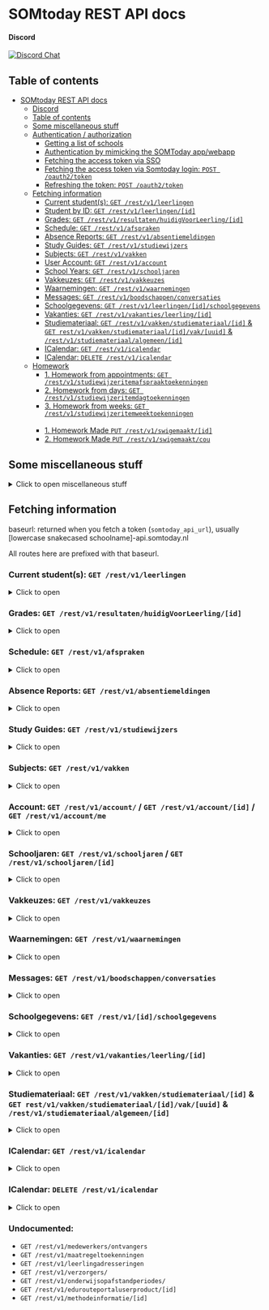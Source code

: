 # SOMtoday REST API docs

#### Discord

[![Discord Chat](https://img.shields.io/discord/789249810032361502.svg)](https://discord.gg/yE3e3erCut)

## Table of contents

<!-- TOC -->

- [SOMtoday REST API docs](#somtoday-rest-api-docs)
  - [Discord](#discord)
  - [Table of contents](#table-of-contents)
  - [Some miscellaneous stuff](#some-miscellaneous-stuff)
  - [Authentication / authorization](Authentication.md)
    - [Getting a list of schools](Authentication.md#getting-a-list-of-schools)
    - [Authentication by mimicking the SOMToday app/webapp](Authentication.md#authentication-by-mimicking-the-somtoday-appwebapp)
    - [Fetching the access token via SSO](Authentication.md#authentication-using-sso-single-sign-on)
    - [Fetching the access token via Somtoday login: `POST /oauth2/token`](Authentication.md#fetching-the-access-token-via-somtoday-login)
    - [Refreshing the token: `POST /oauth2/token`](Authentication.md#refreshing-the-access-token)
  - [Fetching information](#fetching-information)
    - [Current student(s): `GET /rest/v1/leerlingen`](#current-students-get-restv1leerlingen)
    - [Student by ID: `GET /rest/v1/leerlingen/[id]`](#student-by-id-get-restv1leerlingenid)
    - [Grades: `GET /rest/v1/resultaten/huidigVoorLeerling/[id]`](#grades-get-restv1resultatenhuidigvoorleerlingid)
    - [Schedule: `GET /rest/v1/afspraken`](#schedule-get-restv1afspraken)
    - [Absence Reports: `GET /rest/v1/absentiemeldingen`](#absence-reports-get-restv1absentiemeldingen)
    - [Study Guides: `GET /rest/v1/studiewijzers`](#study-guides-get-restv1studiewijzers)
    - [Subjects: `GET /rest/v1/vakken`](#subjects-get-restv1vakken)
    - [User Account: `GET /rest/v1/account`](#account-get-restv1account--get-restv1accountid)
    - [School Years: `GET /rest/v1/schooljaren`](#schooljaren-get-restv1schooljaren--get-restv1schooljarenid)
    - [Vakkeuzes: `GET /rest/v1/vakkeuzes`](#vakkeuzes-get-restv1vakkeuzes)
    - [Waarnemingen: `GET /rest/v1/waarnemingen`](#waarnemingen-get-restv1waarnemingen)
    - [Messages: `GET /rest/v1/boodschappen/conversaties`](#messages-get-restv1boodschappenconversaties)
    - [Schoolgegevens: `GET /rest/v1/leerlingen/[id]/schoolgegevens`](#schoolgegevens-get-restv1idschoolgegevens)
    - [Vakanties: `GET /rest/v1/vakanties/leerling/[id]`](#vakanties-get-restv1vakantiesleerlingid)
    - [Studiemateriaal: `GET /rest/v1/vakken/studiemateriaal/[id]` & `GET rest/v1/vakken/studiemateriaal/[id]/vak/[uuid]` & `/rest/v1/studiemateriaal/algemeen/[id]`](#studiemateriaal-get-restv1vakkenstudiemateriaalid--get-restv1vakkenstudiemateriaalidvakuuid--restv1studiemateriaalalgemeenid)
    - [ICalendar: `GET /rest/v1/icalendar`](#icalendar-get-restv1icalendar)
    - [ICalendar: `DELETE /rest/v1/icalendar`](#icalendar-delete-restv1icalendar)
  - [Homework](Homework.md)
    - [1. Homework from appointments: `GET /rest/v1/studiewijzeritemafspraaktoekenningen`](Homework.md#1-homework-from-appointments-get-restv1studiewijzeritemafspraaktoekenningen)
    - [2. Homework from days: `GET /rest/v1/studiewijzeritemdagtoekenningen`](Homework.md#2-homework-from-days-get-restv1studiewijzeritemdagtoekenningen)
    - [3. Homework from weeks: `GET /rest/v1/studiewijzeritemweektoekenningen`](Homework.md#3-homework-from-weeks-get-restv1studiewijzeritemweektoekenningen)<br><br>
    - [1. Homework Made `PUT /rest/v1/swigemaakt/[id]`](Homework.md#1-homework-made-put-restv1swigemaaktid)
    - [2. Homework Made `PUT /rest/v1/swigemaakt/cou`](Homework.md#2-homework-made-put-restv1swigemaaktcou)



<!-- /TOC -->

## Some miscellaneous stuff
<details><summary>Click to open miscellaneous stuff</summary>


 - Endpoint for the API is returned when you fetch the access token
 - Always include the header "Accept" with the value of "application/json" so you won't get XML. (except if you want XML :-) ) (the authentication stuff always returns JSON)<br><br>

 - you can do sample requests using curl, for example:

```bash
curl http://example.com/user/blah?active=true&limit=3 -d "key=value&otherkey=value" -H "AHeader: Value"
```

which will be listed here as

| Name     | Type   | Value |
|----------|--------|-------|
| id       | URL    | blah  |
| active   | Query  | true  |
| limit    | Query  | 3     |
| key      | Body   | value |
| otherkey | Body   | value |
| AHeader  | Header | Value |

When there is a value that is unique to you (like username, password, or token), it will have a value like `[username]`

I don't recommend using curl in your programming language, except for PHP but even there it's a pain. There are much better libraries.

<details><summary>A list of libraries for your language </summary>  

JavaScript: [window.fetch](https://developers.google.com/web/updates/2015/03/introduction-to-fetch)<br>
NodeJS: [node-fetch](https://github.com/bitinn/node-fetch), [HTTP from stdlib](https://nodejs.org/api/http.html), [Request](https://github.com/request/request), [Axios](https://github.com/axios/axios)<br>
Go: [net/http](https://golang.org/pkg/net/http/)<br>
Ruby: [Faraday](https://github.com/lostisland/faraday), [HTTParty](https://github.com/jnunemaker/httparty)<br>
Python: [requests](http://docs.python-requests.org/en/master/)<br>

Please add more if you know more.

</details>

</details>

## Fetching information

baseurl: returned when you fetch a token (`somtoday_api_url`), usually [lowercase snakecased schoolname]-api.somtoday.nl

All routes here are prefixed with that baseurl.

### Current student(s): `GET /rest/v1/leerlingen`
<details><summary>Click to open</summary>

This REST method might return multiple students (I cannot test), since it says /leerlingen (Dutch plural for student).

I suppose it returns all students the current user has access to (so if a school administrator runs it, it will return all students on the school).

#### Parameters

| Name          | Type      | Value                 |
|---------------|-----------|-----------------------|
| Authorization | Header    | Bearer [access_token] |
| additional    | Parameter | pasfoto               |

The additional parameter is an optional GET parameter.

#### Returns

Depending on the additional parameters, some of the items in the result may not be present. Assuming `pasfoto` is set:

```json
{
  "items": [
    {
      "$type": "leerling.RLeerling",
      "links": [
        {
          "id": 1234,
          "rel": "self",
          "type": "leerling.RLeerling",
          "href": "https://bonhoeffer-api.somtoday.nl/rest/v1/leerlingen/1234"
        }
      ],
      "permissions": [
        {
          "full": "leerling.RLeerlingPrimer:READ:INSTANCE(1234)",
          "type": "leerling.RLeerlingPrimer",
          "operations": ["READ"],
          "instances": ["INSTANCE(1234)"]
        }
      ],
      "additionalObjects": {
        "pasfoto": {
          "$type": "leerling.RLeerlingpasfoto",
          "links": [
            {
              "id": 1234,
              "rel": "self"
            }
          ],
          "permissions": [],
          "additionalObjects": {},
          "datauri": "<base64 image>"
        }
      },
      "leerlingnummer": 450000,
      "roepnaam": "Eli",
      "achternaam": "Saado",
      "email": "450000@live.bc-enschede.nl",
      "mobielNummer": "06-00000000",
      "geboortedatum": "2000-00-00",
      "geslacht": "Man"
    }
  ]
}
```

#### Example

```bash
token='<REDACTED>' school_url=https://bonhoeffer-api.somtoday.nl
curl "$school_url/rest/v1/leerlingen" -H "Authorization: Bearer $token" -H "Accept: application/json"
```

---

### Student by ID: `GET /rest/v1/leerlingen/[id]`

#### Parameters

| Name          | Type   | Value                 |
|---------------|--------|-----------------------|
| id            | URL    | [user id]             |
| Authorization | Header | Bearer [access_token] |

#### Returns

```json
{
  "links": [
    {
      "id": 1234,
      "rel": "self",
      "type": "leerling.RLeerling",
      "href": "https://bonhoeffer-api.somtoday.nl/rest/v1/leerlingen/1234"
    }
  ],
  "permissions": [
    {
      "full": "leerling.RLeerlingPrimer:READ:INSTANCE(1234)",
      "type": "leerling.RLeerlingPrimer",
      "operations": ["READ"],
      "instances": ["INSTANCE(1234)"]
    }
  ],
  "additionalObjects": {},
  "leerlingnummer": 450000,
  "roepnaam": "Eli",
  "achternaam": "Saado",
  "email": "450000@live.bc-enschede.nl",
  "mobielNummer": "06-00000000",
  "geboortedatum": "2000-00-00",
  "geslacht": "Man"
}
```

#### Example

```bash
token='<REDACTED>' school_url=https://bonhoeffer-api.somtoday.nl id=1234
curl "$school_url/rest/v1/leerlingen/$id" -H "Authorization: Bearer $token" -H "Accept: application/json"
```

</details>

### Grades: `GET /rest/v1/resultaten/huidigVoorLeerling/[id]`
<details><summary>Click to open</summary>

Fetches the grades of the student. Note that all average grades are also grade items returned by the API. There are the different types of columns: the `type` property in the json (e.g. 'Toetskolom', 'ToetssoortGemiddeldeKolom').

#### Parameters

| Name          | Type      | Value                           |
|---------------|-----------|---------------------------------|
| id            | URL       | [user id]                       |
| Authorization | Header    | Bearer [access_token]           |
| Range         | Header    | items=[LowerBound]-[UpperBound] |
| additional    | Parameter | berekendRapportCijfer           |
| additional    | Parameter | samengesteldeToetskolomId       |
| additional    | Parameter | resultaatkolomId                |
| additional    | Parameter | cijferkolomId                   |
| additional    | Parameter | toetssoortnaam                  |
| additional    | Parameter | huidigeAnderVakKolommen         |

These LowerBound and UpperBound values are the amount of grades you want to request (the API uses pagination here). The value may not exceed 100, so the way to request **all** grades is by doing the following:

1. Request 0-99
2. Request 100-199
3. Request 200-299
4. Request .00-.99
5. Continue until the response contains less than 99 records
6. Profit!

#### Returns

```js
{
"items": [
    {
        "$type": "resultaten.RResultaat",
        "links": [
            {
                "id": 1234,
                "rel": "self",
                "type": "resultaten.RResultaat",
                "href": "https://api.somtoday.nl/rest/v1/resultaten/1234"
            }
        ],
        "permissions": [
            {
                "full": "resultaten.RResultaat:READ:INSTANCE(<REDACTED>)",
                "type": "resultaten.RResultaat",
                "operations": [
                    "READ"
                ],
                "instances": [
                    "INSTANCE(<REDACTED>)"
                ]
            }
        ],
        "additionalObjects": {},
        "herkansingstype": "Geen",
        "resultaat": "7.9",
        "geldendResultaat": "7.9",
        "datumInvoer": "2019-09-10T13:41:11.805+02:00",
        "teltNietmee": false,
        "toetsNietGemaakt": false,
        "leerjaar": 0,
        "periode": 0,
        "examenWeging": 0,
        "isExamendossierResultaat": true,
        "isVoortgangsdossierResultaat": false,
        "type": "ToetssoortGemiddeldeKolom",
        "vak": {
            "links": [
                {
                    "id": 1234,
                    "rel": "self",
                    "type": "onderwijsinrichting.RVak",
                    "href": "https://api.somtoday.nl/rest/v1/vakken/1234"
                }
            ],
            "permissions": [
                {
                    "full": "onderwijsinrichting.RVak:READ:INSTANCE(<REDACTED>)",
                    "type": "onderwijsinrichting.RVak",
                    "operations": [
                        "READ"
                    ],
                    "instances": [
                        "INSTANCE(<REDACTED>)"
                    ]
                }
            ],
            "additionalObjects": {},
            "afkorting": "ckv",
            "naam": "culturele en kunstzinnige vorming"
        },
        "leerling": {
            "links": [
                {
                    "id": 1234,
                    "rel": "self",
                    "type": "leerling.RLeerlingPrimer",
                    "href": "https://api.somtoday.nl/rest/v1/leerlingen/1234"
                }
            ],
            "permissions": [
                {
                    "full": "leerling.RLeerlingPrimer:READ:INSTANCE(<REDACTED>)",
                    "type": "leerling.RLeerlingPrimer",
                    "operations": [
                        "READ"
                    ],
                    "instances": [
                        "INSTANCE(<REDACTED>)"
                    ]
                }
            ],
            "additionalObjects": {},
            "UUID": "070dabd4-3449-4af3-8c38-788faac283a3",
            "leerlingnummer": 1234,
            "roepnaam": "<REDACTED>",
            "voorvoegsel": "<REDACTED>",
            "achternaam": "<REDACTED>"
        }
    },
    ...
}
```

</details>

### Schedule: `GET /rest/v1/afspraken`
<details><summary>Click to open</summary>

Fetch the appointments from the schedule of the student.

#### Parameters

| Name          | Type      | Value                 |
|---------------|-----------|-----------------------|
| Authorization | Header    | Bearer [access_token] |
| sort          | Parameter | asc-id                |
| additional    | Parameter | vak                   |
| additional    | Parameter | docentAfkortingen     |
| additional    | Parameter | leerlingen            |
| begindatum    | Parameter | yyyy-MM-dd            |
| einddatum     | Parameter | yyyy-MM-dd            |

#### Returns

```json
{
  "items": [
    {
      "$type": "participatie.RAfspraak",
      "links": [
        {
          "id": 8849104409,
          "rel": "self",
          "type": "participatie.RAfspraak",
          "href": "AFSPRAAK_URL"
        }
      ],
      "permissions": [
        {
          "full": "participatie.RAfspraak:READ:INSTANCE(8849104409)",
          "type": "participatie.RAfspraak",
          "operations": ["READ"],
          "instances": ["INSTANCE(8849104409)"]
        }
      ],
      "additionalObjects": {
        "vak": {
          "$type": "onderwijsinrichting.RVak",
          "links": [
            {
              "id": 126211284,
              "rel": "self",
              "type": "onderwijsinrichting.RVak",
              "href": "VAK_URL"
            }
          ],
          "permissions": [
            {
              "full": "onderwijsinrichting.RVak:READ:INSTANCE(126211284)",
              "type": "onderwijsinrichting.RVak",
              "operations": ["READ"],
              "instances": ["INSTANCE(126211284)"]
            }
          ],
          "additionalObjects": {},
          "afkorting": "wisB",
          "naam": "wiskunde B"
        },
        "docentAfkortingen": "Stk",
        "leerlingen": {
          "$type": "LinkableWrapper",
          "items": [
            {
              "$type": "leerling.RLeerlingPrimer",
              "links": [
                {
                  "id": 546308480,
                  "rel": "self",
                  "type": "leerling.RLeerlingPrimer",
                  "href": "LEERLING_URL"
                }
              ],
              "permissions": [
                {
                  "full": "leerling.RLeerlingPrimer:READ:INSTANCE(546308480)",
                  "type": "leerling.RLeerlingPrimer",
                  "operations": ["READ"],
                  "instances": ["INSTANCE(546308480)"]
                }
              ],
              "additionalObjects": {},
              "UUID": "UUID",
              "leerlingnummer": 119371,
              "roepnaam": "Christos",
              "achternaam": "Karapasias"
            }
          ]
        }
      },
      "afspraakType": {
        "links": [
          {
            "id": 144662674,
            "rel": "self",
            "type": "participatie.RAfspraakType",
            "href": "AFSPRAAK_TYPE_URL"
          }
        ],
        "permissions": [
          {
            "full": "participatie.RAfspraakType:READ:INSTANCE(144662674)",
            "type": "participatie.RAfspraakType",
            "operations": ["READ"],
            "instances": ["INSTANCE(144662674)"]
          }
        ],
        "additionalObjects": {},
        "naam": "Les",
        "omschrijving": "Les",
        "standaardKleur": -2394583,
        "categorie": "Rooster",
        "activiteit": "Verplicht",
        "percentageIIVO": 0,
        "presentieRegistratieDefault": true,
        "actief": true,
        "vestiging": {
          "$type": "instelling.RVestiging",
          "links": [
            {
              "id": 126208855,
              "rel": "self",
              "type": "instelling.RVestiging",
              "href": "VESTIGING_URL"
            }
          ],
          "permissions": [
            {
              "full": "instelling.RVestiging:READ:INSTANCE(126208855)",
              "type": "instelling.RVestiging",
              "operations": ["READ"],
              "instances": ["INSTANCE(126208855)"]
            }
          ],
          "additionalObjects": {},
          "naam": "Fortes Lyceum"
        }
      },
      "locatie": "217",
      "beginDatumTijd": "2020-05-04T11:15:00.000+02:00",
      "eindDatumTijd": "2020-05-04T12:00:00.000+02:00",
      "beginLesuur": 4,
      "eindLesuur": 4,
      "titel": "217 - A5wisB_2 - Stk",
      "omschrijving": "217 - A5wisB_2 - Stk",
      "presentieRegistratieVerplicht": true,
      "presentieRegistratieVerwerkt": false,
      "afspraakStatus": "ACTIEF",
      "vestiging": {
        "links": [
          {
            "id": 126208855,
            "rel": "self",
            "type": "instelling.RVestiging",
            "href": "VESTIGING_URL"
          }
        ],
        "permissions": [
          {
            "full": "instelling.RVestiging:READ:INSTANCE(126208855)",
            "type": "instelling.RVestiging",
            "operations": ["READ"],
            "instances": ["INSTANCE(126208855)"]
          }
        ],
        "additionalObjects": {},
        "naam": "SCHOOL_NAAM"
      }
    }
  ]
}
```

#### Example

```bash
curl "$school_url/rest/v1/afspraken?sort=asc-id&additional=vak&additional=docentAfkortingen&additional=leerlingen&begindatum=2020-05-01&einddatum=2020-05-19" -H "Authorization: Bearer $token" -H "Accept: application/json"
```

</details>

### Absence Reports: `GET /rest/v1/absentiemeldingen`
<details><summary>Click to open</summary>

Fetches the absence reports of the user

#### Parameters

| Name           | Type      | Value                 |
|----------------|-----------|-----------------------|
| Authorization  | Header    | Bearer [access_token] |
| begindatumtijd | Parameter | yyyy-MM-dd            |
| einddatumtijd  | Parameter | yyyy-MM-dd            |

#### Returns

Array of absance reports

```json
{
  "items": [
    {
      "$type": "participatie.RAbsentieMelding",
      "links": [
        {
          "id": 1234567890123,
          "rel": "self",
          "type": "participatie.RAbsentieMelding",
          "href": "{{api_url}}/rest/v1/waarnemingen/1234567890123"
        }
      ],
      "permissions": [],
      "additionalObjects": {},
      "leerling": {
        "links": [
          {
            "id": 1234567890,
            "rel": "self",
            "type": "leerling.RLeerlingPrimer",
            "href": "{{api_url}}/rest/v1/leerlingen/1234567890"
          }
        ],
        "permissions": [],
        "additionalObjects": {},
        "UUID": "12abc34e-12a3-1a2b-a1b2-1a2b34cd5e67",
        "leerlingnummer": 100000,
        "roepnaam": "Name",
        "achternaam": "Name"
      },
      "absentieReden": {
        "links": [
          {
            "id": 1234567890,
            "rel": "self",
            "type": "participatie.RAbsentieRedenPrimer",
            "href": "{{api_url}}/rest/v1/absentieredenen/1234567890"
          }
        ],
        "permissions": [],
        "additionalObjects": {},
        "absentieSoort": "Absent",
        "afkorting": "XC",
        "omschrijving": "Onbekend",
        "geoorloofd": false
      },
      "datumTijdInvoer": "yyyy-MM-dd'T'HH:mm:ss.SSS+HH:mm",
      "beginDatumTijd": "yyyy-MM-dd'T'HH:mm:ss.SSS+HH:mm",
      "eindDatumTijd": "yyyy-MM-dd'T'HH:mm:ss.SSS+HH:mm",
      "beginLesuur": 3,
      "eindLesuur": 3,
      "afgehandeld": true,
      "eigenaar": {
        "links": [
          {
            "id": 1234567890,
            "rel": "self",
            "type": "medewerker.RMedewerker",
            "href": "{{api_url}}/rest/v1/medewerkers/1234567890"
          }
        ],
        "permissions": [],
        "additionalObjects": {},
        "UUID": "12abc34e-12a3-1a2b-a1b2-1a2b34cd5e67",
        "nummer": 100000,
        "afkorting": "HH",
        "achternaam": "Henk",
        "geslacht": "MAN",
        "voorletters": "H.H.",
        "roepnaam": "Hans"
      }
    }
  ]
}
```
</details>

### Study Guides: `GET /rest/v1/studiewijzers`
<details><summary>Click to open</summary>

Fetches the study guides for the user

#### Parameters

| Name          | Type      | Value                 |
|---------------|-----------|-----------------------|
| Authorization | Header    | Bearer [access_token] |
| additional    | Parameter | leerlingen            |
| additional    | Parameter | bijlagen              |
| additional    | Parameter | externeMaterialen     |
| additional    | Parameter | bijlageMappen         |

The additional parameters are optional GET parameters to include information in the result. `leerlingen` will only give back 1 result when queried by a student, but will fetch all students when queried by a teacher/school admin.

#### Returns

Depending on the additional parameters, some of the items in the result may not be present. Assuming all 4 are set:

```json
{
    "items": [
        {
            "$type": "studiewijzer.RStudiewijzer",
            "links": [
                {
                    "id": 3709468886305,
                    "rel": "self",
                    "type": "studiewijzer.RStudiewijzer",
                    "href": "https://api.somtoday.nl/rest/v1/studiewijzers/3709468886305"
                }
            ],
            "permissions": [
                {
                    "full": "studiewijzer.RStudiewijzer:READ:INSTANCE(3709468886305)",
                    "type": "studiewijzer.RStudiewijzer",
                    "operations": [
                        "READ"
                    ],
                    "instances": [
                        "INSTANCE(3709468886305)"
                    ]
                }
            ],
            "additionalObjects": {
                "bijlageMappen": {
                    "$type": "LinkableWrapper",
                    "items": []
                },
                "bijlagen": {
                    "$type": "LinkableWrapper",
                    "items": []
                },
                "leerlingen": {
                    "$type": "LinkableWrapper",
                    "items": [
                        {
                            "$type": "leerling.RLeerlingPrimer",
                            "links": [
                                {
                                    "id": 9496745174,
                                    "rel": "self",
                                    "type": "leerling.RLeerlingPrimer",
                                    "href": "https://api.somtoday.nl/rest/v1/leerlingen/9496745174"
                                }
                            ],
                            "permissions": [
                                {
                                    "full": "leerling.RLeerlingPrimer:READ:INSTANCE(9496745174)",
                                    "type": "leerling.RLeerlingPrimer",
                                    "operations": [
                                        "READ"
                                    ],
                                    "instances": [
                                        "INSTANCE(9496745174)"
                                    ]
                                }
                            ],
                            "additionalObjects": {},
                            "UUID": "f8cf6f6c-c213-4526-8ba1-6a306cf724a4",
                            "leerlingnummer": 123456,
                            "roepnaam": "{{first_name}}",
                            "achternaam": "{{last_name}}"
                        }
                    ]
                },
                "externeMaterialen": {
                    "$type": "LinkableWrapper",
                    "items": []
                }
            },
            "uuid": "4d2188a0-03d8-4dca-9f51-0e54d3c353c6",
            "naam": "vwo5.schka",
            "vestiging": {
                "links": [
                    {
                        "id": 9496567717,
                        "rel": "self",
                        "type": "instelling.RVestiging",
                        "href": "https://api.somtoday.nl/rest/v1/vestigingen/9496567717"
                    }
                ],
                "permissions": [
                    {
                        "full": "instelling.RVestiging:READ:INSTANCE(9496567717)",
                        "type": "instelling.RVestiging",
                        "operations": [
                            "READ"
                        ],
                        "instances": [
                            "INSTANCE(9496567717)"
                        ]
                    }
                ],
                "additionalObjects": {},
                "naam": "Stella Maris College Meerssen"
            },
            "lesgroep": {
                "links": [
                    {
                        "id": 3543707887108,
                        "rel": "self",
                        "type": "lesgroep.RLesgroep",
                        "href": "https://api.somtoday.nl/rest/v1/lesgroepen/3543707887108"
                    }
                ],
                "permissions": [
                    {
                        "full": "lesgroep.RLesgroep:READ:INSTANCE(3543707887108)",
                        "type": "lesgroep.RLesgroep",
                        "operations": [
                            "READ"
                        ],
                        "instances": [
                            "INSTANCE(3543707887108)"
                        ]
                    }
                ],
                "additionalObjects": {},
                "UUID": "d4afb5b8-fbf6-4bbd-ac73-cb50cc883392",
                "naam": "vwo5.schka",
                "schooljaar": {
                    "$type": "onderwijsinrichting.RSchooljaar",
                    "links": [
                        {
                            "id": 40851957,
                            "rel": "self",
                            "type": "onderwijsinrichting.RSchooljaar",
                            "href": "https://api.somtoday.nl/rest/v1/schooljaren/40851957"
                        }
                    ],
                    "permissions": [
                        {
                            "full": "onderwijsinrichting.RSchooljaar:READ:INSTANCE(40851957)",
                            "type": "onderwijsinrichting.RSchooljaar",
                            "operations": [
                                "READ"
                            ],
                            "instances": [
                                "INSTANCE(40851957)"
                            ]
                        }
                    ],
                    "additionalObjects": {},
                    "naam": "2021/2022",
                    "vanafDatum": "2021-08-01",
                    "totDatum": "2022-07-31",
                    "isHuidig": true
                },
                "vak": {
                    "links": [
                        {
                            "id": 9505018979,
                            "rel": "self",
                            "type": "onderwijsinrichting.RVak",
                            "href": "https://api.somtoday.nl/rest/v1/vakken/9505018979"
                        }
                    ],
                    "permissions": [
                        {
                            "full": "onderwijsinrichting.RVak:READ:INSTANCE(9505018979)",
                            "type": "onderwijsinrichting.RVak",
                            "operations": [
                                "READ"
                            ],
                            "instances": [
                                "INSTANCE(9505018979)"
                            ]
                        }
                    ],
                    "additionalObjects": {},
                    "afkorting": "schk",
                    "naam": "Scheikunde"
                },
                "heeftStamgroep": false,
                "examendossierOndersteund": true,
                "vestiging": {
                    "links": [
                        {
                            "id": 9496567717,
                            "rel": "self",
                            "type": "instelling.RVestiging",
                            "href": "https://api.somtoday.nl/rest/v1/vestigingen/9496567717"
                        }
                    ],
                    "permissions": [
                        {
                            "full": "instelling.RVestiging:READ:INSTANCE(9496567717)",
                            "type": "instelling.RVestiging",
                            "operations": [
                                "READ"
                            ],
                            "instances": [
                                "INSTANCE(9496567717)"
                            ]
                        }
                    ],
                    "additionalObjects": {},
                    "naam": "Stella Maris College Meerssen"
                }
            }
        }
        ...
    ]
}
```

</details>

### Subjects: `GET /rest/v1/vakken`
<details><summary>Click to open</summary>

Fetches the subjects for the user

#### Parameters

| Name          | Type   | Value                 |
|---------------|--------|-----------------------|
| Authorization | Header | Bearer [access_token] |

#### Returns

```json
{
  "items": [
    {
      "$type": "onderwijsinrichting.RVak",
      "links": [
        {
          "id": 123456789,
          "rel": "self",
          "type": "onderwijsinrichting.RVak",
          "href": "https://api.somtoday.nl/rest/v1/vakken/123456789"
        }
      ],
      "permissions": [
        {
          "full": "onderwijsinrichting.RVak:READ:INSTANCE(123456789)",
          "type": "onderwijsinrichting.RVak",
          "operations": [
            "READ"
          ],
          "instances": [
            "INSTANCE(123456789)"
          ]
        }
      ],
      "additionalObjects": {},
      "afkorting": "<abbreviation>",
      "naam": "<subject>"
    }
	...
  ]
}
```

</details>

### Account: `GET /rest/v1/account/` / `GET /rest/v1/account/[id]` / `GET /rest/v1/account/me`
<details><summary>Click to open</summary>

Fetches information about the account that is connected with the Somtoday access token

#### Parameters

| Name          | Type      | Value                 |
|---------------|-----------|-----------------------|
| id            | URL       | [user-id]             |
| Authorization | Header    | Bearer [access_token] |
| additional    | Parameter | restricties           |


#### Returns



```json
{
  "items": [
    {
      "$type": "auth.RAccount",
      "links": [
        {
          "id": 1234567890,
          "rel": "self",
          "type": "auth.RAccount",
          "href": "https://api.somtoday.nl/rest/v1/account/1234567890"
        }
      ],
      "permissions": [
        {
          "full": "auth.RAccount:READ:INSTANCE(1234567890)",
          "type": "auth.RAccount",
          "operations": [
            "READ"
          ],
          "instances": [
            "INSTANCE(1234567890)"
          ]
        }
      ],
      "additionalObjects": {
        "restricties": {
          "$type": "LinkableWrapper",
          "items": [
            {
              "$type": "restricties.REloRestricties",
              "links": [],
              "permissions": [],
              "additionalObjects": {},
              "vestigingsId": REDACTED,
              "leerlingId": REDACTED,
              "mobieleAppAan": true,
              "studiewijzerAan": true,
              "berichtenVerzendenAan": false,
              "leermiddelenAan": true,
              "adviezenTokenAan": true,
              "opmerkingRapportCijferTonenAan": true,
              "periodeGemiddeldeTonenResultaatAan": true,
              "rapportGemiddeldeTonenResultaatAan": true,
              "rapportCijferTonenResultaatAan": true,
              "toetssoortgemiddeldenAan": true,
              "seResultaatAan": true,
              "stamgroepLeerjaarAan": true,
              "emailWijzigenAan": false,
              "mobielWijzigenAan": false,
              "wachtwoordWijzigenAan": true,
              "absentiesBekijkenAan": true,
              "absentieConstateringBekijkenAan": true,
              "absentieMaatregelBekijkenAan": true,
              "absentieMeldingBekijkenAan": true,
              "berichtenBekijkenAan": true,
              "cijfersBekijkenAan": true,
              "huiswerkBekijkenAan": true,
              "nieuwsBekijkenAan": true,
              "pasfotoLeerlingTonenAan": true,
              "pasfotoMedewerkerTonenAan": false,
              "profielBekijkenAan": true,
              "roosterBekijkenAan": true,
              "roosterBeschikbaarIcalAan": true,
              "vakkenBekijkenAan": true,
              "lesurenVerbergenSettingAan": false
            }
          ]
        }
      },
      "gebruikersnaam": "[REDACTED]",
      "accountPermissions": [],
      "persoon": {
        "$type": "leerling.RLeerlingPrimer",
        "links": [
          {
            "id": "0123456789",
            "rel": "self",
            "type": "leerling.RLeerlingPrimer",
            "href": "https://api.somtoday.nl/rest/v1/leerlingen/0123456789"
          }
        ],
        "permissions": [
          {
            "full": "leerling.RLeerlingPrimer:READ:INSTANCE(1409824200)",
            "type": "leerling.RLeerlingPrimer",
            "operations": [
              "READ"
            ],
            "instances": [
              "INSTANCE(0123456789)"
            ]
          }
        ],
        "additionalObjects": {},
        "UUID": "xxxxxxxx-xxxx-xxxx-xxxx-xxxxxxxxxxxx",
        "leerlingnummer": 100000,
        "roepnaam": "Name",
        "voorvoegsel": "Name",
        "achternaam": "Name"
      }
    }
  ]
}
```

</details>

### Schooljaren: `GET /rest/v1/schooljaren` / `GET /rest/v1/schooljaren/[id]`
<details><summary>Click to open</summary>

Fetches information about a school year

#### Parameters

| Name          | Type   | Value                 |
|---------------|--------|-----------------------|
| id            | URL    | [id]                  |
| id            | URL    | huidig                |
| Authorization | Header | Bearer [access_token] |

When you want info about the current school year add /huidig to the url

#### Returns

```json
{
  "items": [
    {
      "$type": "onderwijsinrichting.RSchooljaar",
      "links": [
        {
          "id": 40851958, //this id is for everyone the same (in this case for year 2022/2023)
          "rel": "self",
          "type": "onderwijsinrichting.RSchooljaar",
          "href": "https://api.somtoday.nl/rest/v1/schooljaren/40851958"
        }
      ],
      "permissions": [
        {
          "full": "onderwijsinrichting.RSchooljaar:READ:INSTANCE(40851958)",
          "type": "onderwijsinrichting.RSchooljaar",
          "operations": [
            "READ"
          ],
          "instances": [
            "INSTANCE(40851958)"
          ]
        }
      ],
      "additionalObjects": {},
      "naam": "2022/2023",
      "vanafDatum": "2022-08-01",
      "totDatum": "2023-07-31",
      "isHuidig": true
    },
    ...
  ]
}
```

</details>

### Vakkeuzes: `GET /rest/v1/vakkeuzes`
<details><summary>Click to open</summary>

Fetches all the subjects you are currently enrolled in.

#### Parameters

| Name          | Type      | Value                 |
|---------------|-----------|-----------------------|
| Authorization | Header    | Bearer [access_token] |
| additional    | Parameter | vaknormering          |
| additional    | Parameter | actiefOpPeildatum     |

#### Returns

```json
{
  "items": [
    {
      "$type": "onderwijsinrichting.RVakkeuze",
      "links": [
        {
          "id": xxxxxxxxxx,
          "rel": "self",
          "type": "onderwijsinrichting.RVakkeuze",
          "href": "https://api.somtoday.nl/rest/v1/vakkeuzes/xxxxxxxxxx"
        }
      ],
      "permissions": [
        {
          "full": "onderwijsinrichting.RVakkeuze:READ:INSTANCE(xxxxxxxxxx)",
          "type": "onderwijsinrichting.RVakkeuze",
          "operations": [
            "READ"
          ],
          "instances": [
            "INSTANCE(xxxxxxxxxx)"
          ]
        }
      ],
      "additionalObjects": {
        "vaknormering": {
          "$type": "onderwijsinrichting.RVakNormering",
          "vakId": yyyyyyyyyy,
          "toetsnormering1": "Standaard",
          "toetsnormering2": "Alternatief"
        }
      },
      "vak": {
        "links": [
          {
            "id": yyyyyyyyyy,
            "rel": "self",
            "type": "onderwijsinrichting.RVak",
            "href": "https://api.somtoday.nl/rest/v1/vakken/yyyyyyyyyy"
          }
        ],
        "permissions": [
          {
            "full": "onderwijsinrichting.RVak:READ:INSTANCE(yyyyyyyyyy)",
            "type": "onderwijsinrichting.RVak",
            "operations": [
              "READ"
            ],
            "instances": [
              "INSTANCE(yyyyyyyyyy)"
            ]
          }
        ],
        "additionalObjects": {},
        "afkorting": "ne",
        "naam": "Nederlandse taal"
      }
    },
    ...
  ]
}
```

</details>

### Waarnemingen: `GET /rest/v1/waarnemingen`
<details><summary>Click to open</summary>

Fetches all the waarnemingen currently tied to your account, filter them by date, isGeoorloofd and/or waarnemingSoort.

#### Parameters

| Name                       | Type      | Value                 |
|----------------------------|-----------|-----------------------|
| Authorization              | Header    | Bearer [access_token] |
| waarnemingSoort (optional) | Parameter | Afwezig/aanwezig      |
| isGeoorloofd (optional)    | Parameter | true/false            |

You can, if you want, provide dates to filter the results. If you don't provide any dates, it will return all the results. 
You can either provide a date range or a single date. If you provide a single date, it will return all the results from that date. If you provide a date range, it will return all the results inbetween those dates.

| Date types      | Type      | Value       |
|-----------------|-----------|-------------|
| begintNaOfOp    | Parameter | yyyy-MM-dd  |
| OR              |
| beginDatumTijd  | Parameter | yyyy-MM-dd  |
| eindDatumTijd   | Parameter | yyyy-MM-dd  |

#### Returns

```json
{
  "items": [
    {
      "$type": "participatie.RWaarneming",
      "links": [
        {
          "id": 1234567891234,
          "rel": "self",
          "type": "participatie.RWaarneming",
          "href": "https://api.somtoday.nl/rest/v1/waarnemingen/1234567891234"
        }
      ],
      "permissions": [
        {
          "full": "participatie.RWaarneming:READ:INSTANCE(1234567891234)",
          "type": "participatie.RWaarneming",
          "operations": [
            "READ"
          ],
          "instances": [
            "INSTANCE(1234567891234)"
          ]
        }
      ],
      "additionalObjects": {},
      "beginDatumTijd": "2023-01-09T11:05:00.000+01:00",
      "eindDatumTijd": "2023-01-09T11:55:00.000+01:00",
      "beginLesuur": 4,
      "eindLesuur": 4,
      "waarnemingSoort": "Aanwezig",
      "leerling": {
        "links": [
          {
            "id": 1234567890,
            "rel": "self",
            "type": "leerling.RLeerlingPrimer",
            "href": "https://api.somtoday.nl/rest/v1/leerlingen/1234567890"
          }
        ],
        "permissions": [
          {
            "full": "leerling.RLeerlingPrimer:READ:INSTANCE(1234567890)",
            "type": "leerling.RLeerlingPrimer",
            "operations": [
              "READ"
            ],
            "instances": [
              "INSTANCE(1234567890)"
            ]
          }
        ],
        "additionalObjects": {},
        "UUID": "xxxxxxxx-xxxx-xxxx-xxxx-xxxxxxxxxxxx",
        "leerlingnummer": 100000,
        "roepnaam": "Name",
        "voorvoegsel": "Name",
        "achternaam": "Name"
      },
      "afspraak": {
        "links": [
          {
            "id": 12345678901345,
            "rel": "self",
            "type": "participatie.RAfspraakPrimer",
            "href": "https://api.somtoday.nl/rest/v1/afspraken/12345678901345"
          }
        ],
        "permissions": [
          {
            "full": "participatie.RAfspraak:READ:INSTANCE(12345678901345)",
            "type": "participatie.RAfspraak",
            "operations": [
              "READ"
            ],
            "instances": [
              "INSTANCE(12345678901345)"
            ]
          }
        ],
        "additionalObjects": {},
        "afspraakType": {
          "links": [
            {
              "id": 1234567890,
              "rel": "self",
              "type": "participatie.RAfspraakType",
              "href": "https://api.somtoday.nl/rest/v1/afspraaktype/1234567890"
            }
          ],
          "permissions": [
            {
              "full": "participatie.RAfspraakType:READ:INSTANCE(1234567890)",
              "type": "participatie.RAfspraakType",
              "operations": [
                "READ"
              ],
              "instances": [
                "INSTANCE(1234567890)"
              ]
            }
          ],
          "additionalObjects": {},
          "naam": "LES",
          "omschrijving": "LES",
          "standaardKleur": -16448251,
          "categorie": "Rooster",
          "activiteit": "Verplicht",
          "percentageIIVO": 100,
          "presentieRegistratieDefault": true,
          "actief": true,
          "vestiging": {
            "$type": "instelling.RVestiging",
            "links": [
              {
                "id": 1234567890,
                "rel": "self",
                "type": "instelling.RVestiging",
                "href": "https://api.somtoday.nl/rest/v1/vestigingen/1234567890"
              }
            ],
            "permissions": [
              {
                "full": "instelling.RVestiging:READ:INSTANCE(1234567890)",
                "type": "instelling.RVestiging",
                "operations": [
                  "READ"
                ],
                "instances": [
                  "INSTANCE(1234567890)"
                ]
              }
            ],
            "additionalObjects": {},
            "naam": "De super coole school",
          }
        },
        "locatie": "lokaal naam",
        "beginDatumTijd": "2023-01-09T11:05:00.000+01:00",
        "eindDatumTijd": "2023-01-09T11:55:00.000+01:00",
        "beginLesuur": 4,
        "eindLesuur": 4,
        "titel": "titel"
      },
      "afgehandeld": true,
      "invoerDatum": "2023-01-09T11:09:08.000+01:00",
      "laatstGewijzigdDatum": "2023-01-09T11:09:08.000+01:00",
      "herkomst": "Medewerker",
      "ingevoerdDoor": {
        "links": [
          {
            "id": 1234567890123,
            "rel": "self",
            "type": "medewerker.RMedewerkerPrimer",
            "href": "https://api.somtoday.nl/rest/v1/medewerkers/1234567890123"
          }
        ],
        "permissions": [],
        "additionalObjects": {},
        "UUID": "xxxxxxxx-xxxx-xxxx-xxxx-xxxxxxxxxxxx",
        "nummer": 12345678,
        "afkorting": "afkorting",
        "achternaam": "name",
        "geslacht": "VROUW/MAN",
        "voorletters": "voorletter(s)",
        "roepnaam": "roepnaam"
      },
      "laatstGewijzigdDoor": {
        "links": [
          {
            "id": 1234567890123,
            "rel": "self",
            "type": "medewerker.RMedewerkerPrimer",
            "href": "https://api.somtoday.nl/rest/v1/medewerkers/1234567890123"
          }
        ],
        "permissions": [],
        "additionalObjects": {},
        "UUID": "xxxxxxxx-xxxx-xxxx-xxxx-xxxxxxxxxxxx",
        "nummer": 12345678,
        "afkorting": "afkorting",
        "achternaam": "name",
        "geslacht": "VROUW/MAN",
        "voorletters": "voorletter(s)",
        "roepnaam": "roepnaam"
      }
    },
    ...
  ]
}
```
</details>

### Messages: `GET /rest/v1/boodschappen/conversaties`
<details><summary>Click to open</summary>
Fetches your SomToday messages/berichten.

#### Parameters

| Name          | Type      | Value                  |
|---------------|-----------|------------------------|
| Authorization | Header    | Bearer [access_token]  |
| additional    | Parameter | verzondenDoorGebruiker |
| additional    | Parameter | verzenderCorrespondent |
| additional    | Parameter | aantalExtraOntvangers  |
| additional    | Parameter | actiefVoorGebruiker    |
| alle          | Parameter | true/false             |

#### Returns
```json
{
    "items":[
        {
            "$type":"berichten.RBoodschapConversatie",
            "boodschappen":[
                {
                    "links":[
                        {
                            "id":1234567890,
                            "rel":"koppeling",
                            "type":"berichten.RBoodschap"
                        }
                    ],
            "permissions":[],
            "additionalObjects":{
                "aantalExtraOntvangers":0,
                "verzondenDoorGebruiker":false,
                "ontvangerCorrespondenten":{
                    "$type":"NonLinkableWrapper",
                    "items":[
                        {
                            "$type":"berichten.RBoodschapCorrespondent",
                            "naam":"REDACTED",
                            "vakken":[]
                        },
                            {
                                "$type":"berichten.RBoodschapCorrespondent",
                                "naam":"REDACTED",
                                "vakken":[]
                                }
                    ]             
                },
                    "verzenderCorrespondent":{
                        "$type":"berichten.RBoodschapCorrespondent",
                        "naam":"REDACTED",
                        "sorteerNaam":"REDACTED",
                        "initialen":"REDACTED",
                        "vakken":[
                            {
                                "links":[
                                    {
                                        "id":1234567890,
                                        "rel":"self",
                                        "type":"onderwijsinrichting.RVak",
                                        "href":"https://api.somtoday.nl/rest/v1/vakken/1234567890"
                                        }
                                    ],
                                    "permissions":[
                                        {
                                            "full":"onderwijsinrichting.RVak:READ,UPDATE,DELETE:INSTANCE(1234567890)",
                                            "type":"onderwijsinrichting.RVak",
                                            "operations":["READ","UPDATE","DELETE"],
                                            "instances":["INSTANCE(1234567890)"]
                                        }
                                    ],
                                    "additionalObjects":{},
                                    "afkorting":"schk",
                                    "naam":"scheikunde",
                                    "UUID":"UUID"
                            }
                        ]
                    },
                    "actiefVoorGebruiker":true,
                    "isOuderavondUitnodiging":false
            },
            "startPublicatie":"tijd",
            "verzendDatum":"tijd",
            "wijzigingsDatum":"tijd",
            "draft":false,
            "onderwerp":"REDACTED",
            "inhoud":"REDACTED",
            "prioriteit":"NORMAAL",
            "notificatieType":"Bericht",
            "bijlages":[
                {
                    "links":[
                        {
                            "id":1234567890,
                            "rel":"koppeling",
                            "type":"berichten.RBoodschapBijlage"
                        }
                    ],
                    "permissions":[],
                    "additionalObjects":{},
                    "assemblyResults":[
                        {
                            "links":[
                                {
                                    "id":1234567890,
                                    "rel":"koppeling",
                                    "type":"cloudfiles.bestanden.RAssemblyResult"
                                }
                            ],
                            "permissions":[],
                            "additionalObjects":{},
                            "assemblyFileType":"MISC",
                            "fileExtension":"xlsx",
                            "mimeType":"application/vnd.openxmlformats-officedocument.spreadsheetml.sheet",
                            "fileSize":11039,
                            "fileType":"office",
                            "fileUrl":"REDACTED.xlsx",
                            "sslUrl":"REDACTED.xlsx",
                            "fileName":"REDACTED.xlsx"
                        }
                    ],
                    "sortering":0
                }
            ]
                }
            ]
        },
        ...
    ]
}
```
</details>

### Schoolgegevens: `GET /rest/v1/[id]/schoolgegevens`
<details><summary>Click to open</summary>

Fetches info about the school, including your mentor.

#### Parameters

| Name          | Type   | Value                 |
|---------------|--------|-----------------------|
| id            | URL    | [user id]             |
| Authorization | Header | Bearer [access_token] |

#### Returns

```json
{
    "$type": "leerling.RLeerlingSchoolgegevens",
    "instellingsnaam": "REDACTED",
    "vestigingsnaam": "REDACTED",
    "plaats": "REDACTED",
    "straat": "REDACTED",
    "postcode": "REDACTED",
    "telefoonnummer": "REDACTED",
    "email": "REDACTED",
    "leerjaar": 99,
    "mentoren": [
        "REDACTED"
    ]
}
```

</details>

### Vakanties: `GET /rest/v1/vakanties/leerling/[id]`
<details><summary>Click to open</summary>

Fetches info about the school, including your mentor.

#### Parameters

| Name          | Type   | Value                 |
|---------------|--------|-----------------------|
| id            | URL    | [user id]             |
| Authorization | Header | Bearer [access_token] |

#### Returns

```json
{
    "items": [
        {
            "$type": "participatie.RVakantie",
            "links": [
                {
                    "id": 123456789,
                    "rel": "self",
                    "type": "participatie.RVakantie",
                    "href": "https://api.somtoday.nl/rest/v1/vakanties/123456789"
                }
            ],
            "permissions": [
                {
                    "full": "participatie.RVakantie:READ:INSTANCE(123456789)",
                    "type": "participatie.RVakantie",
                    "operations": [
                        "READ"
                    ],
                    "instances": [
                        "INSTANCE(123456789)"
                    ]
                }
            ],
            "additionalObjects": {},
            "naam": "Herfstvakantie",
            "beginDatum": "2023-10-16T00:00:00.000+02:00",
            "eindDatum": "2023-10-20T00:00:00.000+02:00"
        },
        ...
    ]
}
```

</details>

### Studiemateriaal: `GET /rest/v1/vakken/studiemateriaal/[id]` & `GET rest/v1/vakken/studiemateriaal/[id]/vak/[uuid]` & `/rest/v1/studiemateriaal/algemeen/[id]`
<details><summary>Click to open</summary>

Fetches all studiemateriaal. (I.E. Annual supplements, online textbooks, etc.)

First, make a request to `GET /rest/v1/vakken/studiemateriaal/[id]`. And then to `/rest/v1/vakken/studiemateriaal/[id]/vak/[uuid]` with the UUID of subject which studiemateriaal you want to fetch. 

#### Parameters

| Name          | Type   | Value                 |
|---------------|--------|-----------------------|
| id            | URL    | [user id]             |
| Authorization | Header | Bearer [access_token] |

#### Returns

`GET /rest/v1/vakken/studiemateriaal/[id]` returns:

```json
{
    "items": [
        {
            "$type": "onderwijsinrichting.RVak",
            "links": [
                {
                    "id": 123456789,
                    "rel": "self",
                    "type": "onderwijsinrichting.RVak",
                    "href": "https://api.somtoday.nl/rest/v1/vakken/123456789"
                }
            ],
            "permissions": [
                {
                    "full": "onderwijsinrichting.RVak:READ:INSTANCE(123456789)",
                    "type": "onderwijsinrichting.RVak",
                    "operations": [
                        "READ"
                    ],
                    "instances": [
                        "INSTANCE(123456789)"
                    ]
                }
            ],
            "additionalObjects": {},
            "afkorting": "ne",
            "naam": "Nederlandse taal",
            "UUID": "REDACTED"
        },
        ...
    ]
}
```
`GET /rest/v1/vakken/studiemateriaal/[id]/vak/[uuid]` returns:

```json
{
    "$type": "studiewijzer.RStudieMateriaal",
    "studiewijzer": {
        "links": [
            {
                "id": 123456789,
                "rel": "self",
                "type": "studiewijzer.RStudiewijzer",
                "href": "https://api.somtoday.nl/rest/v1/studiewijzers/123456789"
            }
        ],
        "permissions": [
            {
                "full": "studiewijzer.RStudiewijzer:READ:INSTANCE(123456789)",
                "type": "studiewijzer.RStudiewijzer",
                "operations": [
                    "READ"
                ],
                "instances": [
                    "INSTANCE(123456789)"
                ]
            }
        ],
        "additionalObjects": {},
        "uuid": "Redacted",
        "naam": "Nederland",
        "vestiging": {
            "links": [
                {
                    "id": 123456789,
                    "rel": "self",
                    "type": "instelling.RVestiging",
                    "href": "https://api.somtoday.nl/rest/v1/vestigingen/123456789"
                }
            ],
            "permissions": [
                {
                    "full": "instelling.RVestiging:READ:INSTANCE(123456789)",
                    "type": "instelling.RVestiging",
                    "operations": [
                        "READ"
                    ],
                    "instances": [
                        "INSTANCE(123456789)"
                    ]
                }
            ],
            "additionalObjects": {},
            "naam": "REDACTED",
            "uuid": "REDACTED"
        },
        "lesgroep": {
            "links": [
                {
                    "id": 123456789,
                    "rel": "self",
                    "type": "lesgroep.RLesgroep",
                    "href": "https://api.somtoday.nl/rest/v1/lesgroepen/123456789"
                }
            ],
            "permissions": [
                {
                    "full": "lesgroep.RLesgroep:READ:INSTANCE(123456789)",
                    "type": "lesgroep.RLesgroep",
                    "operations": [
                        "READ"
                    ],
                    "instances": [
                        "INSTANCE(123456789)"
                    ]
                }
            ],
            "additionalObjects": {},
            "UUID": "REDACTED",
            "naam": "REDACTED",
            "omschrijving": "REDACTED",
            "schooljaar": {
                "$type": "onderwijsinrichting.RSchooljaar",
                "links": [
                    {
                        "id": 12345689,
                        "rel": "self",
                        "type": "onderwijsinrichting.RSchooljaar",
                        "href": "https://api.somtoday.nl/rest/v1/schooljaren/12345689"
                    }
                ],
                "permissions": [
                    {
                        "full": "onderwijsinrichting.RSchooljaar:READ:INSTANCE(12345689)",
                        "type": "onderwijsinrichting.RSchooljaar",
                        "operations": [
                            "READ"
                        ],
                        "instances": [
                            "INSTANCE(12345689)"
                        ]
                    }
                ],
                "additionalObjects": {},
                "naam": "2023/2024",
                "vanafDatum": "2023-08-01",
                "totDatum": "2024-07-31",
                "isHuidig": true
            },
            "vak": {
                "links": [
                    {
                        "id": 12345689,
                        "rel": "self",
                        "type": "onderwijsinrichting.RVak",
                        "href": "https://api.somtoday.nl/rest/v1/vakken/12345689"
                    }
                ],
                "permissions": [
                    {
                        "full": "onderwijsinrichting.RVak:READ:INSTANCE(12345689)",
                        "type": "onderwijsinrichting.RVak",
                        "operations": [
                            "READ"
                        ],
                        "instances": [
                            "INSTANCE(12345689)"
                        ]
                    }
                ],
                "additionalObjects": {},
                "afkorting": "ne",
                "naam": "Nederlandse taal",
                "UUID": "REDACTED"
            },
            "heeftStamgroep": false,
            "examendossierOndersteund": false,
            "vestiging": {
                "links": [
                    {
                        "id": 12345689,
                        "rel": "self",
                        "type": "instelling.RVestiging",
                        "href": "https://api.somtoday.nl/rest/v1/vestigingen/12345689"
                    }
                ],
                "permissions": [
                    {
                        "full": "instelling.RVestiging:READ:INSTANCE(12345689)",
                        "type": "instelling.RVestiging",
                        "operations": [
                            "READ"
                        ],
                        "instances": [
                            "INSTANCE(12345689)"
                        ]
                    }
                ],
                "additionalObjects": {},
                "naam": "REDACTED",
                "uuid": "REDACTED"
            }
        }
    },
    ...
}
```
`GET /rest/v1/studiemateriaal/algemeen/[id]` returns:

```json
{
  "items": [
    {
      "$type": "leermiddel.REduRoutePortalUserProduct",
      "links": [
        {
          "id": 123456789,
          "rel": "self",
          "type": "leermiddel.REduRoutePortalUserProduct",
          "href": "https://api.somtoday.nl/rest/v1/edurouteportaluserproduct/123456789"
        }
      ],
      "permissions": [
        {
          "full": "leermiddel.REduRoutePortalUserProduct:READ:INSTANCE(123456789)",
          "type": "leermiddel.REduRoutePortalUserProduct",
          "operations": ["READ"],
          "instances": ["INSTANCE(123456789)"]
        }
      ],
      "additionalObjects": {},
      "leerling": {
        "$type": "leerling.RLeerlingPrimer",
        "links": [
          {
            "id": 9496745174,
            "rel": "self",
            "type": "leerling.RLeerlingPrimer",
            "href": "https://api.somtoday.nl/rest/v1/leerlingen/9496745174"
          }
        ],
        "permissions": [
          {
            "full": "leerling.RLeerlingPrimer:READ:INSTANCE(9496745174)",
            "type": "leerling.RLeerlingPrimer",
            "operations": ["READ"],
            "instances": ["INSTANCE(9496745174)"]
          }
        ],
        "additionalObjects": {},
        "UUID": "f8cf6f6c-c213-4526-8ba1-6a306cf724a4",
        "leerlingnummer": 123456,
        "roepnaam": "{{first_name}}",
        "achternaam": "{{last_name}}"
      },
      "product": {
        "$type": "leermiddel.REduRoutePortalProduct",
        "links": [
          {
            "id": 1234567890123,
            "rel": "self",
            "type": "leermiddel.REduRoutePortalProduct",
            "href": "https://api.somtoday.nl/rest/v1/edurouteportalproduct/1234567890123"
          }
        ],
        "permissions": [
          {
            "full": "leermiddel.REduRoutePortalProduct:READ:INSTANCE(1234567890123)",
            "type": "leermiddel.REduRoutePortalProduct",
            "operations": ["READ"],
            "instances": ["INSTANCE(1234567890123)"]
          }
        ],
        "additionalObjects": {},
        "title": "Chemie Overal ed 5.0 vwo 5 FLEX  boek + online",
        "url": "https://toegang.noordhoff.nl/1234567890123",
        "UUID": "xxxxxxxx-xxxx-xxxx-xxxx-xxxxxxxxxxxx",
        "methodeInformatie": {
          "$type": "leermiddel.RMethodeInformatie",
          "links": [
            {
              "id": 1234567890123,
              "rel": "self",
              "type": "leermiddel.RMethodeInformatie",
              "href": "https://api.somtoday.nl/rest/v1/methodeinformatie/1234567890123"
            }
          ],
          "permissions": [
            {
              "full": "leermiddel.RMethodeInformatie:READ:INSTANCE(1234567890123)",
              "type": "leermiddel.RMethodeInformatie",
              "operations": ["READ"],
              "instances": ["INSTANCE(1234567890123)"]
            }
          ],
          "additionalObjects": {},
          "UUID": "xxxxxxxx-xxxx-xxxx-xxxx-xxxxxxxxxxxx",
          "dashboardMethodeNaam": "Chemie overal",
          "methode": "Chemie overal",
          "uitgever": "Noordhoff"
        }
      },
      "UUID": "xxxxxxxx-xxxx-xxxx-xxxx-xxxxxxxxxxxx"
    },
    ...
  ]
}

```

</details>

### ICalendar: `GET /rest/v1/icalendar`
<details><summary>Click to open</summary>

Fetches the url to the icalendar stream.

#### Parameters

| Name          | Type      | Value                 |
|---------------|-----------|-----------------------|
| Authorization | Header    | Bearer [access_token] |

#### Returns

```json
{
    "links": [],
    "permissions": [],
    "additionalObjects": {},
    "leerlingICalendarLink": "https://api.somtoday.nl/rest/v1/icalendar/stream/REDACTED"
}
```

</details>

### ICalendar: `DELETE /rest/v1/icalendar`
<details><summary>Click to open</summary>

Deletes the currently active icalendar stream

#### Parameters

| Name          | Type      | Value                 |
|---------------|-----------|-----------------------|
| Authorization | Header    | Bearer [access_token] |

#### Returns

NONE

</details>

### Undocumented:

- `GET /rest/v1/medewerkers/ontvangers`
- `GET /rest/v1/maatregeltoekenningen`
- `GET /rest/v1/leerlingadresseringen`
- `GET /rest/v1/verzorgers/`
- `GET /rest/v1/onderwijsopafstandperiodes/`
- `GET /rest/v1/edurouteportaluserproduct/[id]`
- `GET /rest/v1/methodeinformatie/[id]`
